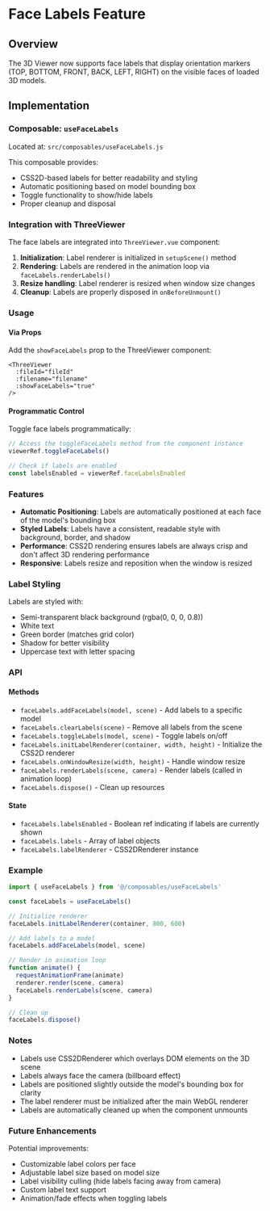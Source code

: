 # Face Labels Feature

## Overview

The 3D Viewer now supports face labels that display orientation markers (TOP, BOTTOM, FRONT, BACK, LEFT, RIGHT) on the visible faces of loaded 3D models.

## Implementation

### Composable: `useFaceLabels`

Located at: `src/composables/useFaceLabels.js`

This composable provides:
- CSS2D-based labels for better readability and styling
- Automatic positioning based on model bounding box
- Toggle functionality to show/hide labels
- Proper cleanup and disposal

### Integration with ThreeViewer

The face labels are integrated into `ThreeViewer.vue` component:

1. **Initialization**: Label renderer is initialized in `setupScene()` method
2. **Rendering**: Labels are rendered in the animation loop via `faceLabels.renderLabels()`
3. **Resize handling**: Label renderer is resized when window size changes
4. **Cleanup**: Labels are properly disposed in `onBeforeUnmount()`

### Usage

#### Via Props

Add the `showFaceLabels` prop to the ThreeViewer component:

```vue
<ThreeViewer
  :fileId="fileId"
  :filename="filename"
  :showFaceLabels="true"
/>
```

#### Programmatic Control

Toggle face labels programmatically:

```javascript
// Access the toggleFaceLabels method from the component instance
viewerRef.toggleFaceLabels()

// Check if labels are enabled
const labelsEnabled = viewerRef.faceLabelsEnabled
```

### Features

- **Automatic Positioning**: Labels are automatically positioned at each face of the model's bounding box
- **Styled Labels**: Labels have a consistent, readable style with background, border, and shadow
- **Performance**: CSS2D rendering ensures labels are always crisp and don't affect 3D rendering performance
- **Responsive**: Labels resize and reposition when the window is resized

### Label Styling

Labels are styled with:
- Semi-transparent black background (rgba(0, 0, 0, 0.8))
- White text
- Green border (matches grid color)
- Shadow for better visibility
- Uppercase text with letter spacing

### API

#### Methods

- `faceLabels.addFaceLabels(model, scene)` - Add labels to a specific model
- `faceLabels.clearLabels(scene)` - Remove all labels from the scene
- `faceLabels.toggleLabels(model, scene)` - Toggle labels on/off
- `faceLabels.initLabelRenderer(container, width, height)` - Initialize the CSS2D renderer
- `faceLabels.onWindowResize(width, height)` - Handle window resize
- `faceLabels.renderLabels(scene, camera)` - Render labels (called in animation loop)
- `faceLabels.dispose()` - Clean up resources

#### State

- `faceLabels.labelsEnabled` - Boolean ref indicating if labels are currently shown
- `faceLabels.labels` - Array of label objects
- `faceLabels.labelRenderer` - CSS2DRenderer instance

### Example

```javascript
import { useFaceLabels } from '@/composables/useFaceLabels'

const faceLabels = useFaceLabels()

// Initialize renderer
faceLabels.initLabelRenderer(container, 800, 600)

// Add labels to a model
faceLabels.addFaceLabels(model, scene)

// Render in animation loop
function animate() {
  requestAnimationFrame(animate)
  renderer.render(scene, camera)
  faceLabels.renderLabels(scene, camera)
}

// Clean up
faceLabels.dispose()
```

### Notes

- Labels use CSS2DRenderer which overlays DOM elements on the 3D scene
- Labels always face the camera (billboard effect)
- Labels are positioned slightly outside the model's bounding box for clarity
- The label renderer must be initialized after the main WebGL renderer
- Labels are automatically cleaned up when the component unmounts

### Future Enhancements

Potential improvements:
- Customizable label colors per face
- Adjustable label size based on model size
- Label visibility culling (hide labels facing away from camera)
- Custom label text support
- Animation/fade effects when toggling labels

